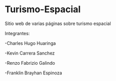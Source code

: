 # Turismo-Espacial

Sitio web de varias páginas sobre turismo espacial

Integrantes:



-Charles Hugo Huaringa

-Kevin Carrera Sanchez

-Renzo Fabrizio Galindo

-Franklin Brayhan Espinoza

